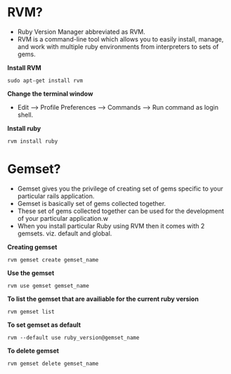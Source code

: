 # RVM?

- Ruby Version Manager abbreviated as RVM.
- RVM is a command-line tool which allows you to easily install, manage, and work with multiple ruby environments from interpreters to sets of gems.

**Install RVM**

```sudo apt-get install rvm```

**Change the terminal window**

- Edit --> Profile Preferences --> Commands --> Run command as login shell.

**Install ruby**

```rvm install ruby```

# Gemset?

- Gemset gives you the privilege of creating set of gems specific to your particular rails application.
- Gemset is basically set of gems collected together.
- These set of gems collected together can be used for the development of your particular application.w
- When you install particular Ruby using RVM then it comes with 2 gemsets. viz. default and global.

**Creating gemset**

```rvm gemset create gemset_name```

**Use the gemset**

```rvm use gemset gemset_name```

**To list the gemset that are availiable for the current ruby version**

```rvm gemset list```

**To set gemset as default**

```rvm --default use ruby_version@gemset_name```

**To delete gemset**

```rvm gemset delete gemset_name```

